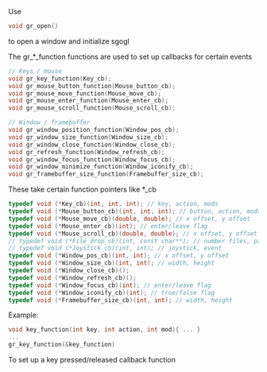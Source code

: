 Use

```c
void gr_open()
```

to open a window and initialize sgogl

The gr_*_function functions are used to set up callbacks for certain events

```c
// Keys / mouse
void gr_key_function(Key_cb);
void gr_mouse_button_function(Mouse_button_cb);
void gr_mouse_move_function(Mouse_move_cb);
void gr_mouse_enter_function(Mouse_enter_cb);
void gr_mouse_scroll_function(Mouse_scroll_cb);

// Window / framebuffer
void gr_window_position_function(Window_pos_cb);
void gr_window_size_function(Window_size_cb);
void gr_window_close_function(Window_close_cb);
void gr_refresh_function(Window_refresh_cb);
void gr_window_focus_function(Window_focus_cb);
void gr_window_minimize_function(Window_iconify_cb);
void gr_framebuffer_size_function(Framebuffer_size_cb);
```

These take certain function pointers like *_cb

```c
typedef void (*Key_cb)(int, int, int); // key, action, mods
typedef void (*Mouse_button_cb)(int, int, int); // button, action, mods
typedef void (*Mouse_move_cb)(double, double); // x offset, y offset
typedef void (*Mouse_enter_cb)(int); // enter/leave flag
typedef void (*Mouse_scroll_cb)(double, double); // x offset, y offset
// typedef void (*File_drop_cb)(int, const char**); // number files, paths
// typedef void (*Joystick_cb)(int, int); // joystick, event
typedef void (*Window_pos_cb)(int, int); // x offset, y offset
typedef void (*Window_size_cb)(int, int); // width, height
typedef void (*Window_close_cb)();
typedef void (*Window_refresh_cb)();
typedef void (*Window_focus_cb)(int); // enter/leave flag
typedef void (*Window_iconify_cb)(int); // true/false flag
typedef void (*Framebuffer_size_cb)(int, int); // width, height
```

Example:

```c
void key_function(int key, int action, int mod){ ... }
...
gr_key_function(&key_function)
```

To set up a key pressed/released callback function



    
